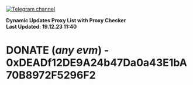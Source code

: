 [![Telegram channel](https://img.shields.io/endpoint?url=https://runkit.io/damiankrawczyk/telegram-badge/branches/master?url=https://t.me/n4z4v0d)](https://t.me/n4z4v0d) 

**Dynamic Updates Proxy List with Proxy Checker**  
**Last Updated: 19.12.23 11:40**

# DONATE (_any evm_) - 0xDEADf12DE9A24b47Da0a43E1bA70B8972F5296F2
